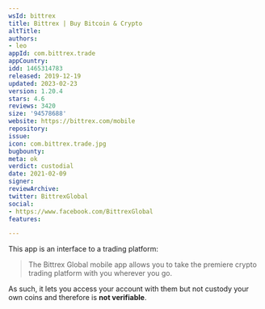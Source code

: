 ```yaml
---
wsId: bittrex
title: Bittrex | Buy Bitcoin & Crypto
altTitle: 
authors:
- leo
appId: com.bittrex.trade
appCountry: 
idd: 1465314783
released: 2019-12-19
updated: 2023-02-23
version: 1.20.4
stars: 4.6
reviews: 3420
size: '94578688'
website: https://bittrex.com/mobile
repository: 
issue: 
icon: com.bittrex.trade.jpg
bugbounty: 
meta: ok
verdict: custodial
date: 2021-02-09
signer: 
reviewArchive: 
twitter: BittrexGlobal
social:
- https://www.facebook.com/BittrexGlobal
features: 

---
```


This app is an interface to a trading platform:

> The Bittrex Global mobile app allows you to take the premiere crypto trading
  platform with you wherever you go.

As such, it lets you access your account with them but not custody your own
coins and therefore is **not verifiable**.
